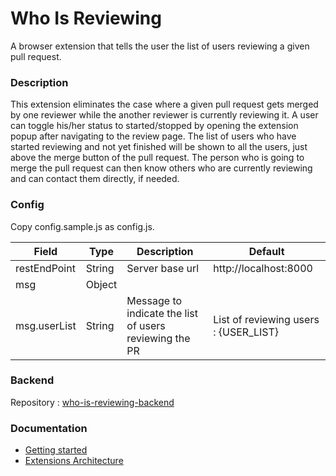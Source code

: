 # Who Is Reviewing

A browser extension that tells the user the list of users reviewing a given pull request.  

### Description

This extension eliminates the case where a given pull request gets merged by one reviewer while the another reviewer is currently reviewing it. A user can toggle his/her status to started/stopped by opening the extension popup after navigating to the review page. The list of users who have started reviewing and not yet finished will be shown to all the users, just above the merge button of the pull request. The person who is going to merge the pull request can then know others who are currently reviewing and can contact them directly, if needed.

### Config

Copy config.sample.js as config.js.

| Field | Type | Description | Default |
| ----- | ---- | ----------- | ------- |
| restEndPoint | String | Server base url | http://localhost:8000 |
| msg | Object | | |
| msg.userList | String | Message to indicate the list of users reviewing the PR | List of reviewing users : {USER_LIST} |

### Backend
Repository : [who-is-reviewing-backend](https://github.com/jijojames18/who-is-reviewing-backend)

### Documentation

- [Getting started](https://developer.chrome.com/docs/extensions/mv3/getstarted/)
- [Extensions Architecture](https://developer.chrome.com/docs/extensions/mv3/architecture-overview/)

